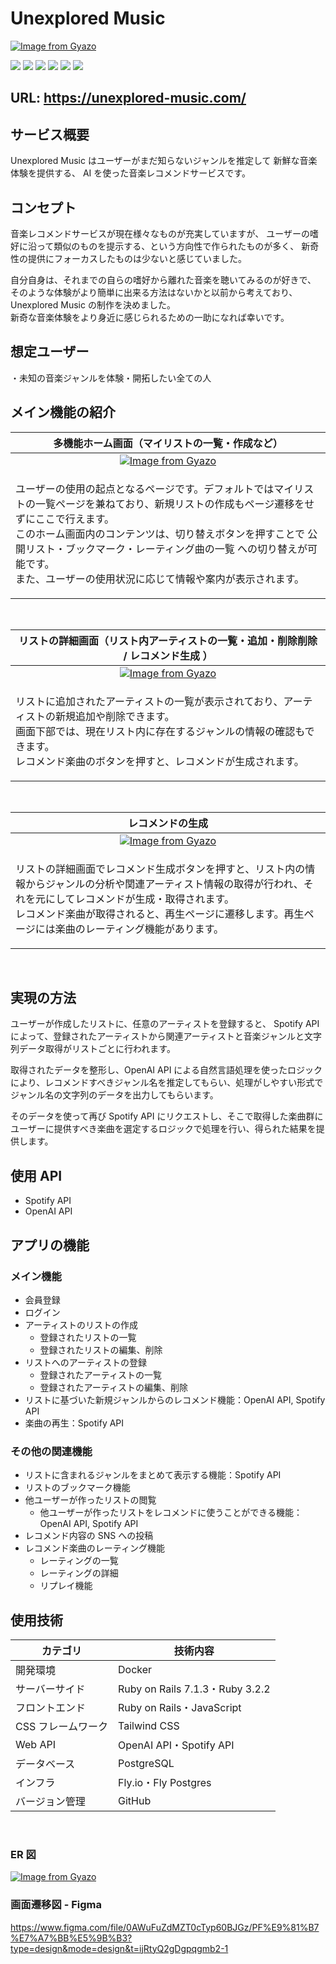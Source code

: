 # Unexplored Music

[![Image from Gyazo](https://i.gyazo.com/1e42ef9bd03654d3609d32639991fd48.png)](https://gyazo.com/1e42ef9bd03654d3609d32639991fd48)

<p style="display: inline">
<img src="https://img.shields.io/badge/-Ruby%203.2.2-CC342D.svg?logo=ruby&style=plastic">
<img src="https://img.shields.io/badge/-Ruby%20on%20Rails%207.1.3-CC0000.svg?logo=rails&style=plastic">
<img src="https://img.shields.io/badge/-TailwindCSS-06B6D4.svg?logo=tailwindcss&style=plastic">
<img src="https://img.shields.io/badge/-Javascript-F7DF1E.svg?logo=javascript&style=plastic">
<img src="https://img.shields.io/badge/-Postgresql-336791.svg?logo=postgresql&style=plastic">
<img src="https://img.shields.io/badge/-Docker-1488C6.svg?logo=docker&style=plastic">
</p>

## URL: https://unexplored-music.com/

## サービス概要

Unexplored Music はユーザーがまだ知らないジャンルを推定して 新鮮な音楽体験を提供する、 AI を使った音楽レコメンドサービスです。

## コンセプト

音楽レコメンドサービスが現在様々なものが充実していますが、
ユーザーの嗜好に沿って類似のものを提示する、という方向性で作られたものが多く、
新奇性の提供にフォーカスしたものは少ないと感じていました。

自分自身は、それまでの自らの嗜好から離れた音楽を聴いてみるのが好きで、
そのような体験がより簡単に出来る方法はないかと以前から考えており、
Unexplored Music の制作を決めました。  
新奇な音楽体験をより身近に感じられるための一助になれば幸いです。

## 想定ユーザー

・未知の音楽ジャンルを体験・開拓したい全ての人

## メイン機能の紹介

|                                                                                                                                                            多機能ホーム画面（マイリストの一覧・作成など）                                                                                                                                                             |
| :-------------------------------------------------------------------------------------------------------------------------------------------------------------------------------------------------------------------------------------------------------------------------------------------------------------------------------------------------------------------: |
|                                                                                                                  [![Image from Gyazo](https://i.gyazo.com/677d9c130651f58e9fb0f4f2b03e6822.gif)](https://gyazo.com/677d9c130651f58e9fb0f4f2b03e6822)                                                                                                                  |
| <p align="left"> ユーザーの使用の起点となるページです。デフォルトではマイリストの一覧ページを兼ねており、新規リストの作成もページ遷移をせずにここで行えます。<br>このホーム画面内のコンテンツは、切り替えボタンを押すことで 公開リスト・ブックマーク・レーティング曲の一覧 への切り替えが可能です。<br>また、ユーザーの使用状況に応じて情報や案内が表示されます。</p> |

<br>

|                                                                                   リストの詳細画面（リスト内アーティストの一覧・追加・削除削除 / レコメンド生成 ）                                                                                    |
| :---------------------------------------------------------------------------------------------------------------------------------------------------------------------------------------------------------------------------------------------------: |
|                                                          [![Image from Gyazo](https://i.gyazo.com/8109b6b233fffbd36b876e58202906c9.gif)](https://gyazo.com/8109b6b233fffbd36b876e58202906c9)                                                          |
| <p align="left">リストに追加されたアーティストの一覧が表示されており、アーティストの新規追加や削除できます。<br>画面下部では、現在リスト内に存在するジャンルの情報の確認もできます。<br>レコメンド楽曲のボタンを押すと、レコメンドが生成されます。<p> |

<br>

|                                                                                                                                         レコメンドの生成                                                                                                                                          |
| :-----------------------------------------------------------------------------------------------------------------------------------------------------------------------------------------------------------------------------------------------------------------------------------------------: |
|                                                                                [![Image from Gyazo](https://i.gyazo.com/657a8e08bfec09f2ad9d85911f1badcc.gif)](https://gyazo.com/657a8e08bfec09f2ad9d85911f1badcc)                                                                                |
| <p align="left">リストの詳細画面でレコメンド生成ボタンを押すと、リスト内の情報からジャンルの分析や関連アーティスト情報の取得が行われ、それを元にしてレコメンドが生成・取得されます。<br>レコメンド楽曲が取得されると、再生ページに遷移します。再生ページには楽曲のレーティング機能があります。<p> |

<br>

## 実現の方法

ユーザーが作成したリストに、任意のアーティストを登録すると、
Spotify API によって、登録されたアーティストから関連アーティストと音楽ジャンルと文字列データ取得がリストごとに行われます。

取得されたデータを整形し、OpenAI API による自然言語処理を使ったロジックにより、レコメンドすべきジャンル名を推定してもらい、処理がしやすい形式でジャンル名の文字列のデータを出力してもらいます。

そのデータを使って再び Spotify API にリクエストし、そこで取得した楽曲群にユーザーに提供すべき楽曲を選定するロジックで処理を行い、得られた結果を提供します。

## 使用 API

- Spotify API
- OpenAI API

## アプリの機能

### メイン機能

- 会員登録
- ログイン
- アーティストのリストの作成
  - 登録されたリストの一覧
  - 登録されたリストの編集、削除
- リストへのアーティストの登録
  - 登録されたアーティストの一覧
  - 登録されたアーティストの編集、削除
- リストに基づいた新規ジャンルからのレコメンド機能：OpenAI API, Spotify API
- 楽曲の再生：Spotify API

### その他の関連機能

- リストに含まれるジャンルをまとめて表示する機能：Spotify API
- リストのブックマーク機能
- 他ユーザーが作ったリストの閲覧
  - 他ユーザーが作ったリストをレコメンドに使うことができる機能：OpenAI API, Spotify API
- レコメンド内容の SNS への投稿
- レコメンド楽曲のレーティング機能
  - レーティングの一覧
  - レーティングの詳細
  - リプレイ機能

## 使用技術

| カテゴリ           | 技術内容                        |
| ------------------ | ------------------------------- |
| 開発環境           | Docker                          |
| サーバーサイド     | Ruby on Rails 7.1.3・Ruby 3.2.2 |
| フロントエンド     | Ruby on Rails・JavaScript       |
| CSS フレームワーク | Tailwind CSS                    |
| Web API            | OpenAI API・Spotify API         |
| データベース       | PostgreSQL                      |
| インフラ           | Fly.io・Fly Postgres            |
| バージョン管理     | GitHub                          |

<br />

### ER 図

[![Image from Gyazo](https://i.gyazo.com/924895ab479a9d6fbbed31984408796a.png)](https://gyazo.com/924895ab479a9d6fbbed31984408796a)

### 画面遷移図 - Figma

https://www.figma.com/file/0AWuFuZdMZT0cTyp60BJGz/PF%E9%81%B7%E7%A7%BB%E5%9B%B3?type=design&mode=design&t=ijRtyQ2gDgpqgmb2-1
